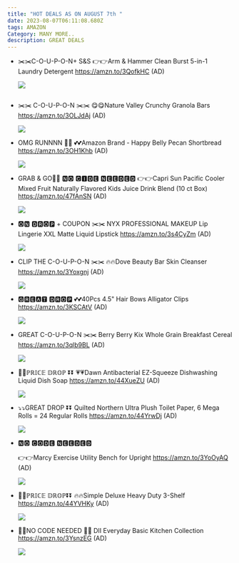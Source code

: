 ```yaml
---
title: "HOT DEALS AS ON AUGUST 7th "
date: 2023-08-07T06:11:08.680Z
tags: AMAZON
Category: MANY MORE..
description: GREAT DEALS
---
```

* ✂️✂️C-O-U-P-O-N+ S&S
  👉👉Arm & Hammer Clean Burst 5-in-1 Laundry Detergent
  https://amzn.to/3QofkHC
  (AD)<!--StartFragment-->

  ![](https://m.media-amazon.com/images/I/81nSp68EWpL._AC_SL1500_.jpg)

  <!--EndFragment-->

  ![]()
* ✂️✂️ C-O-U-P-O-N ✂️✂️
  😋😋Nature Valley Crunchy Granola Bars
  https://amzn.to/3OLJdAj
  (AD)<!--StartFragment-->

  ![](https://m.media-amazon.com/images/I/81jqOpL8LWL._SL1500_.jpg)

  <!--EndFragment-->
* OMG RUNNNN 🏃🏃
  💕💕Amazon Brand - Happy Belly Pecan Shortbread
  https://amzn.to/3OH1Khb
  (AD)<!--StartFragment-->

  ![](https://m.media-amazon.com/images/I/71YeH-4TnDL._SL1500_.jpg)

  <!--EndFragment-->
* GRAB & GO🏃🏃
  🅽🅾 🅲🅸🅳🅴 🅽🅴🅴🅳🅴🅳
  👉👉Capri Sun Pacific Cooler Mixed Fruit Naturally Flavored Kids Juice Drink Blend (10 ct Box)
  https://amzn.to/47fAnSN
  (AD)<!--StartFragment-->

  ![](https://m.media-amazon.com/images/I/8174aq19oDL._SL1500_.jpg)

  <!--EndFragment-->
* 🅾🅽 🅳🆁🅾🅿 + COUPON ✂️✂️
  NYX PROFESSIONAL MAKEUP Lip Lingerie XXL Matte Liquid Lipstick
  https://amzn.to/3s4CyZm
  (AD)<!--StartFragment-->

  ![](https://m.media-amazon.com/images/I/71WitlLpEgL._SL1500_.jpg)

  <!--EndFragment-->
* CLIP THE C-O-U-P-O-N ✂️✂️
  🔥🔥Dove Beauty Bar Skin Cleanser
  https://amzn.to/3Yoxgnj
  (AD)<!--StartFragment-->

  ![](https://m.media-amazon.com/images/I/71b6yPN6jKL._SL1500_.jpg)

  <!--EndFragment-->
* 🅶🆁🅴🅰🆃 🅳🆁🅾🅿
  💕💕40Pcs 4.5" Hair Bows Alligator Clips
  https://amzn.to/3KSCAtV
  (AD)<!--StartFragment-->

  ![](https://m.media-amazon.com/images/I/71ThLskeG5L._SL1200_.jpg)

  <!--EndFragment-->
* GREAT C-O-U-P-O-N ✂️✂️
  Berry Berry Kix Whole Grain Breakfast Cereal
  https://amzn.to/3qlb9BL
  (AD)<!--StartFragment-->

  ![](https://m.media-amazon.com/images/I/81UqZ5S65IL._SL1500_.jpg)

  <!--EndFragment-->
* 🔽🔽ℙℝ𝕀ℂ𝔼 𝔻ℝ𝕆ℙ ⏬⏬
  💗💗Dawn Antibacterial EZ-Squeeze Dishwashing Liquid Dish Soap
  https://amzn.to/44XueZU
  (AD)<!--StartFragment-->

  ![](https://m.media-amazon.com/images/I/81xLb-ERDiL._AC_SL1500_.jpg)

  <!--EndFragment-->
* ⤵️⤵️GREAT DROP ⏬⏬
  Quilted Northern Ultra Plush Toilet Paper, 6 Mega Rolls = 24 Regular Rolls
  https://amzn.to/44YrwDj
  (AD)<!--StartFragment-->

  ![](https://m.media-amazon.com/images/I/81S7RXH1BDL._AC_SL1500_.jpg)

  <!--EndFragment-->
* 🅽🅾 🅲🅾🅳🅴 🅽🅴🅴🅳🅴🅳

  👉👉Marcy Exercise Utility Bench for Upright
  https://amzn.to/3YoOyAQ
  (AD)<!--StartFragment-->

  ![](https://m.media-amazon.com/images/I/614QvKvieUL._AC_SL1500_.jpg)

  <!--EndFragment-->
* 🔽🔽ℙℝ𝕀ℂ𝔼 𝔻ℝ𝕆ℙ⏬⏬
  🔥🔥Simple Deluxe Heavy Duty 3-Shelf
  https://amzn.to/44YVHKy
  (AD)<!--StartFragment-->

  ![](https://m.media-amazon.com/images/I/71YY9JLrsIL._AC_SL1500_.jpg)

  <!--EndFragment-->
* 🚫🚫NO CODE NEEDED 🚫🚫
  DII Everyday Basic Kitchen Collection
  https://amzn.to/3YsnzEG
  (AD)<!--StartFragment-->

  ![](https://m.media-amazon.com/images/I/81swHVr6zuL._AC_SL1500_.jpg)

  <!--EndFragment-->
